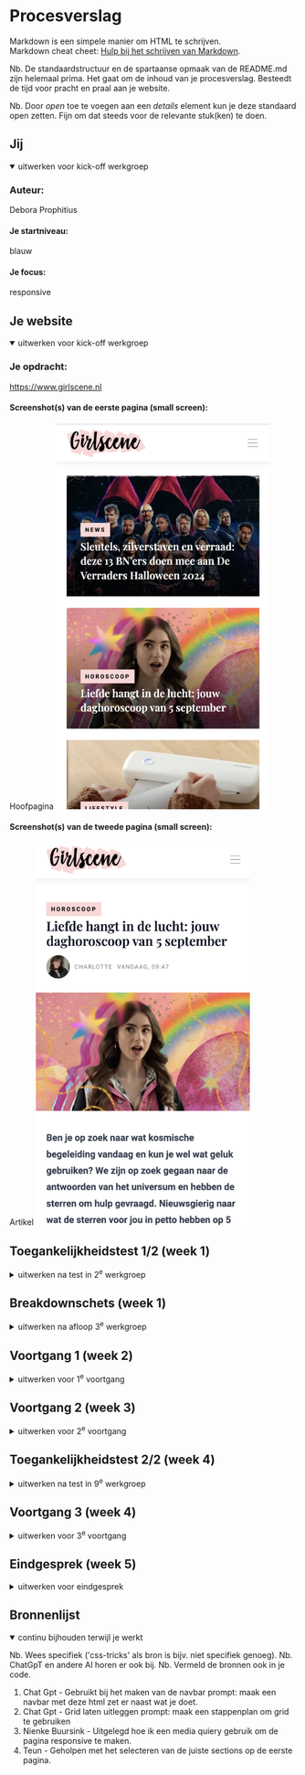 # Procesverslag
Markdown is een simpele manier om HTML te schrijven.  
Markdown cheat cheet: [Hulp bij het schrijven van Markdown](https://github.com/adam-p/markdown-here/wiki/Markdown-Cheatsheet).

Nb. De standaardstructuur en de spartaanse opmaak van de README.md zijn helemaal prima. Het gaat om de inhoud van je procesverslag. Besteedt de tijd voor pracht en praal aan je website.

Nb. Door *open* toe te voegen aan een *details* element kun je deze standaard open zetten. Fijn om dat steeds voor de relevante stuk(ken) te doen.





## Jij

<details open>
  <summary>uitwerken voor kick-off werkgroep</summary>

  ### Auteur:
  Debora Prophitius

  #### Je startniveau:
  blauw
  #### Je focus:
  responsive
 
 
</details>





## Je website

<details open>
  <summary>uitwerken voor kick-off werkgroep</summary>

  ### Je opdracht:
 https://www.girlscene.nl
  #### Screenshot(s) van de eerste pagina (small screen): 

 Hoofpagina
  <img src="readme-images/eerste.png" width="375px" alt="Dit is de hoofpagina van de website, hierin kan je de artikelen vinden etc.">

  #### Screenshot(s) van de tweede pagina (small screen):
  Artikel 
  <img src="readme-images/tweede.png" width="375px" alt="hier kan je het artikel lezen">
 
</details>



## Toegankelijkheidstest 1/2 (week 1)

<details>
  <summary>uitwerken na test in 2<sup>e</sup> werkgroep</summary>

  ### Bevindingen
  "Het is makkelijk om met de voice chat de website te gebruiken op de computer, maar op de telefoon, als het scherm kleiner is, wordt het moeilijker. Zinnen worden soms niet helemaal voorgelezen, en dat is een probleem. Ook is het heel belangrijk dat je goed kan horen wanneer er een nieuw deel (een nieuwe sectie) begint op de website, anders raakt de voice chat in de war. Er zijn ook andere dingen die mis kunnen gaan: soms springt de voice chat per ongeluk naar een ander deel van de pagina, of leest het niet altijd alles in de juiste volgorde voor. Dat kan verwarrend zijn voor mensen die de website willen begrijpen. Daarom is het belangrijk om de voice chat te verbeteren, vooral voor mobiele telefoons en kleine schermen!"
 

</details>



## Breakdownschets (week 1)

<details>
  <summary>uitwerken na afloop 3<sup>e</sup> werkgroep</summary>

  ### de hele pagina: 
  <img src="readme-images/schets.png" width="375px" alt="breakdown van de hele pagina">

  ### dynamisch deel (bijv menu): 
  <img src="readme-images/1.jpg" width="375px" alt="breakdown van een dynamisch deel">

  ### wellicht nog een dynamisch deel (bijv filter): 
  <img src="readme-images/2.jpg" width="375px" alt="breakdown van nog een dynamisch deel">

</details>





## Voortgang 1 (week 2)

<details>
  <summary>uitwerken voor 1<sup>e</sup> voortgang</summary>

  ### Stand van zaken
Tijdens het coderen van mijn HTML kwam ik een paar problemen tegen. Een van de grootste issues was dat ik niet wist wat mijn H1 moest zijn, omdat het niet meteen duidelijk was welk onderdeel het belangrijkste was. In het begin had ik alles alleen ingedeeld met H2-, H3-tags en paragrafen (p-tags). Toen vertelde een klasgenoot me dat het beter is om de content in lijsten te plaatsen voor meer structuur. 

Daarnaast leerde ik ook dat je met de `<article>`-tag kunt aangeven dat een bepaald deel van de content een artikel is, wat helpt om de HTML overzichtelijker te maken. Sindsdien is mijn HTML-code veel netter en beter georganiseerd.

Het enige waar ik nog steeds moeite mee heb, is bepalen wat ik als H1 moet gebruiken. Ik weet dat een goede HTML-structuur een H1 nodig heeft, maar ik ben er nog niet zeker van wat de beste keuze is voor de hoofdheading op mijn pagina.


  ### Agenda voor meeting
  - HTML, CSS
  -Vraag over H1
  -Vraag over article tag 
  -shadow neemt heel vakje over 


  ### Verslag van meeting
  hier na afloop snel de uitkomsten van de meeting vastleggen

  - op font en plaatjes maten een clamp zetten
  - aspect-ratio voor verhouding en breedte
  -  text-transform:uppercase;
  - engelse woorden moeten met lang"en" ervoor
  - icoontje bovenin van website aanpassen
  - naam author toevoegen
  - Bij het logo uitleggen op welke pagina je bent in plaats van het logo te beschrijven
  -H1 mag op het logo van de website 

</details>





## Voortgang 2 (week 3)

<details>
  <summary>uitwerken voor 2<sup>e</sup> voortgang</summary>

  ### Stand van zaken
  De HTML ging redelijk goed, maar ik had moeite met enkele simpele dingen, zoals het zorgen dat de border rondom de tekst even groot was als de tekst zelf. Ook had ik problemen met het plaatsen van het logo bovenin het hamburgermenu. Dit gaf me echt een flink aantal hoofdbrekens en ik heb er lange tijd mee zitten puzzelen, maar ik kwam er gewoon niet uit. Het was frustrerend, omdat het leek alsof alles klopte, behalve deze details.
  ### Agenda voor meeting
vragen:
- Hoe krijg ik de blokken alleen om de text heen 
- Hoe komt het logo ook in het hamburger menu te staan? Z-Index werkt niet. 

### Verslag van meeting
  hier na afloop snel de uitkomsten van de meeting vastleggen

 -Overal em ipv pixel
 -texten downoaden en allemaal aanpassen
 -voor dark modus de foto aanpassen naar dark modus
 -Z-index hoger zetten en een foutje weghalen waardoor hij de Z-Index niet pakte.
 -Om de box om de text te laten passen gebruik je : width:fit content. 

</details>





## Toegankelijkheidstest 2/2 (week 4)

<details>
  <summary>uitwerken na test in 9<sup>e</sup> werkgroep</summary>

  ### Bevindingen
  **Bevindingen uit de test:**

1. **Gebruik van `<section>`-tags:**
   - **Oorspronkelijke situatie:** De oude website had geen duidelijke indeling, waardoor het lastig was om door de inhoud te navigeren.
   - **Verbetering:** Door het gebruik van `<section>`-tags heb ik de inhoud in duidelijke delen opgesplitst, waardoor het makkelijker is voor gebruikers en zoekmachines om de pagina te begrijpen.

2. **Betere heading-structuur:**
   - **Oorspronkelijke situatie:** De headings waren niet goed gestructureerd, waardoor belangrijke koppen vaak werden overgeslagen door screen readers.
   - **Verbetering:** Ik heb de headings goed geordend (zoals H1, H2, etc.) en gebruik gemaakt van `visually hidden` voor koppen die wel toegankelijk moesten zijn, maar niet zichtbaar.


3. **Dark mode:**
   - **Oorspronkelijke situatie:** De website had geen donkere modus, wat ongemakkelijk kon zijn voor gebruikers die gevoelig zijn voor fel licht of 's nachts browsen.
   - **Verbetering:** Ik heb een dark mode toegevoegd, zodat gebruikers kunnen kiezen tussen een lichte en een donkere weergave.
   

**Samenvatting van verbeteringen:**
- Duidelijke secties voor betere navigatie.
- Betere heading-structuur met `visually hidden` voor toegankelijkheid.
- Toevoeging van dark mode voor gebruikersgemak.


Deze verbeteringen maakten de website gebruiksvriendelijker, toegankelijker en visueel aantrekkelijker. 

</details>





## Voortgang 3 (week 4)

<details>
  <summary>uitwerken voor 3<sup>e</sup> voortgang</summary>

  ### Stand van zaken
 Ik heb de dark mode toegevoegd, en dit ging redelijk goed. Daarnaast ben ik erg trots dat ik de website volledig responsive heb gemaakt. Het was wel een uitdaging, omdat sommige dingen niet helemaal mee werkten zoals ik had verwacht. Ik heb echt lang zitten puzzelen om de juiste elementen te selecteren. Ook was ik even vergeten hoe ik CSS Grid moest toepassen, maar gelukkig had ik daar al een heldere uitleg over gekregen van een van mijn klasgenoten.



  ### Agenda voor meeting
Vragen:
- Hoe krijg ik de afbeeldingen gelijk gelijnd, 
- De navbutton gaat niet mee in de dark modus omdat het een plaatje is.

  ### Verslag van meeting
  hier na afloop snel de uitkomsten van de meeting vastleggen
  -object fit cover zetten op de grootse media query
  -overflow:hidden vzodat je niet horizontaal kan scrollen
  -,nav:focus:within voor toegankelijkheid navbar
  -test toegankelijkheid op telefoonscherm nog doen
  -als je inert op je nav zet is hij niet actief en dan moet je er op klikken als je hem openmaakt.
  -navbutton veranderen
  -darkmodus bovenin zetten

  

</details>





## Eindgesprek (week 5)

<details>
  <summary>uitwerken voor eindgesprek</summary>

## WCAG checklist:
<img src="readme-images/test1.PNG" width="375px" alt="top">
   <img src="readme-images/test2.PNG" width="375px" alt="top">
    <img src="readme-images/test3.PNG.png" width="375px" alt="top">
     <img src="readme-images/test4.PNG.png" width="375px" alt="top">
     Uit de checklist blijkt dat ik de content van de website heb verbeterd. Overal waar het nodig was, heb ik een duidelijke beschrijving toegevoegd. In de HTML-code van Girlscene zaten veel errors, waarvan ik de meeste heb opgelost in mijn eigen code. Zoals ik eerder al noemde, was er een slechte structuur van de h1, h2 en h3 elementen in de Girlscene-code. Dit heb ik in mijn eigen code verbeterd, zodat alles nu beter georganiseerd is. Ook heb ik meer <li>-elementen gebruikt dan in de Girlscene-code, wat zorgt voor een nettere en gestructureerdere lijst. Deze dingen zijn de meest opvallende verbeteringen die ik heb aangebracht, volgens de checklist.



  ### Dit ging goed/Heb ik geleerd: 
 Ik heb geleerd hoe je een website kunt maken die goed werkt op allerlei apparaten, zoals je telefoon of computer. Dat heet responsive maken. Ook ontdekte ik dat je niet altijd hele ingewikkelde dingen zoals divs, classes of IDs nodig hebt in je code. Je kunt veel makkelijker andere manieren gebruiken om dingen te veranderen in je website. Dit was best wel handig, want zo werd alles veel eenvoudiger en makkelijker!

 Wat me echt geholpen heeft, is het 'inspecteren' van de website. Ik kon gewoon op de website klikken en kijken hoe alles werkt. Dan kon ik dingen aan of uitzetten om te zien waar het mis ging. Dit was super handig, en als ik dit al had geweten in het eerste jaar, had het me een stuk tijd bespaard!

 Naast dit heb ik ook geleerd hoe je een grid kunt gebruiken. Een grid is een soort structuur die je helpt om dingen op je website netjes op een rijtje te zetten, zoals vakjes of kolommen. In het begin was dit voor mij een beetje verwarrend, omdat er veel verschillende manieren zijn om grids te maken en ze werken niet altijd op dezelfde manier in elke situatie. Maar na wat oefenen begreep ik hoe ik het goed kon gebruiken. Nu kan ik makkelijk dingen organiseren en het zorgt ervoor dat de website er netjes uitziet, zelfs als je hem op een klein scherm bekijkt.

Ook heb ik Flexbox geleerd, en dat was ook heel handig! Flexbox is een andere manier om dingen op je website te zetten, maar dan op een flexibele manier. Stel je voor dat je een rij hebt met knoppen die naast elkaar staan. Met Flexbox kun je die knoppen snel en makkelijk gelijkmatig over de pagina verspreiden, zonder dat je ze allemaal handmatig moet positioneren. Dit maakt het veel eenvoudiger om de layout van je website aan te passen, vooral als je wilt dat dingen goed uitlijnen en flexibel zijn, zonder dat ze vervormd raken als de pagina kleiner of groter wordt.

Al deze nieuwe dingen die ik heb geleerd, zoals het responsief maken van websites, het gebruik van Grid en Flexbox, hebben mijn vaardigheden echt verbeterd. Het heeft me geholpen om websites te maken die goed werken op alle apparaten en die makkelijk te onderhouden zijn. Ik ben nu veel zelfverzekerder in het maken van websites en weet dat ik deze tools vaak zal gebruiken voor toekomstige projecten.


  <img src="readme-images/een.png" width="375px" alt="top">
   <img src="readme-images/twee.png" width="375px" alt="top">
    <img src="readme-images/drie.png" width="375px" alt="top">


  ### Dit was lastig/Is niet gelukt:
 Hoewel ik veel heb geleerd en veel dingen goed heb kunnen maken, zijn er een paar onderdelen die niet helemaal gelukt zijn. De footer was bijvoorbeeld best een groot probleem. Het was moeilijk om hem goed responsive te maken. Ik selecteerde vaak niet het juiste onderdeel, waardoor ik veel tijd kwijt was. Uiteindelijk werkt de footer wel, maar het is niet helemaal zoals ik het had gewild. Dit had ik graag beter gedaan als ik meer tijd had gehad.

Ook is de navbar niet helemaal compleet. Er hoort een zoekbalk in de navbar te zitten, maar die heb ik niet kunnen toevoegen. Dit was iets wat ik wel wilde doen, maar door tijdgebrek is het er niet van gekomen. In de toekomst wil ik dit zeker wel toevoegen.

Verder had ik problemen met het hamburgermenu. Ik wilde het eigenlijk veranderen naar de drie streepjes (zoals je vaak ziet in apps en websites), in plaats van een afbeelding, maar dit is me niet gelukt. Ik had gewoon niet genoeg tijd om hier verder naar te kijken. Dit zou ik graag nog willen leren, want het is een veelgebruikte techniek.

Ik liep er ook tegen aan dat op de tweede pagina een instagram post zat, deze code kon je vanuit instagram kppieren maar hier zitten enorm veel fouten in waardoor je bij de controle heel veel errors krijgt, ik had geprobeerd om de css en de html v an elkaar te scheiden maar zonder geluk, ik heb daarom uiteindelijk besloten om de instagram post te veranderen naar een foto.

  <img src="readme-images/vier.png" width="375px" alt="bummer">
   <img src="readme-images/vijf.png" width="375px" alt="bummer">
</details>





## Bronnenlijst

<details open>
  <summary>continu bijhouden terwijl je werkt</summary>

  Nb. Wees specifiek ('css-tricks' als bron is bijv. niet specifiek genoeg). 
  Nb. ChatGpT en andere AI horen er ook bij.
  Nb. Vermeld de bronnen ook in je code.

  1. Chat Gpt - Gebruikt bij het maken van de navbar prompt: maak een navbar met deze html zet er naast wat je doet. 
  2. Chat Gpt - Grid laten uitleggen prompt: maak een stappenplan om grid te gebruiken
  3. Nienke Buursink - Uitgelegd hoe ik een media quiery gebruik om de pagina responsive te maken.
  4. Teun - Geholpen met het selecteren van de juiste sections op de eerste pagina. 



</details>